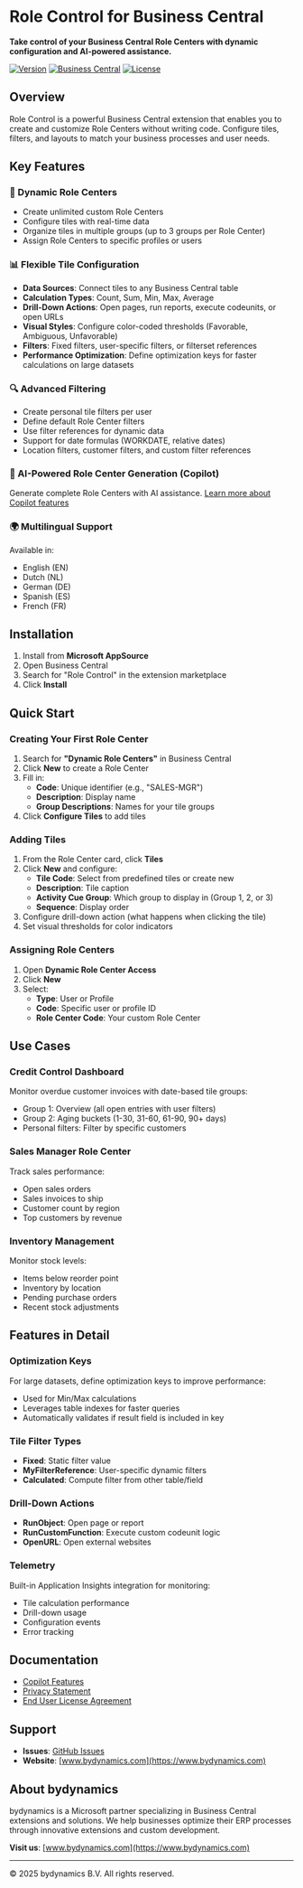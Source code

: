 # Role Control for Business Central

**Take control of your Business Central Role Centers with dynamic configuration and AI-powered assistance.**

[![Version](https://img.shields.io/badge/version-26.0.0.0-blue.svg)](https://github.com/bydynamics/AL-RoleControl-AppSource)
[![Business Central](https://img.shields.io/badge/Business%20Central-26.0-green.svg)](https://docs.microsoft.com/en-us/dynamics365/business-central/)
[![License](https://img.shields.io/badge/license-MIT-orange.svg)](LICENSE)

## Overview

Role Control is a powerful Business Central extension that enables you to create and customize Role Centers without writing code. Configure tiles, filters, and layouts to match your business processes and user needs.

## Key Features

### 🎯 Dynamic Role Centers
- Create unlimited custom Role Centers
- Configure tiles with real-time data
- Organize tiles in multiple groups (up to 3 groups per Role Center)
- Assign Role Centers to specific profiles or users

### 📊 Flexible Tile Configuration
- **Data Sources**: Connect tiles to any Business Central table
- **Calculation Types**: Count, Sum, Min, Max, Average
- **Drill-Down Actions**: Open pages, run reports, execute codeunits, or open URLs
- **Visual Styles**: Configure color-coded thresholds (Favorable, Ambiguous, Unfavorable)
- **Filters**: Fixed filters, user-specific filters, or filterset references
- **Performance Optimization**: Define optimization keys for faster calculations on large datasets

### 🔍 Advanced Filtering
- Create personal tile filters per user
- Define default Role Center filters
- Use filter references for dynamic data
- Support for date formulas (WORKDATE, relative dates)
- Location filters, customer filters, and custom filter references

### 🤖 AI-Powered Role Center Generation (Copilot)
Generate complete Role Centers with AI assistance. [Learn more about Copilot features](COPILOT.md)

### 🌍 Multilingual Support
Available in:
- English (EN)
- Dutch (NL)
- German (DE)
- Spanish (ES)
- French (FR)

## Installation

1. Install from **Microsoft AppSource**
2. Open Business Central
3. Search for "Role Control" in the extension marketplace
4. Click **Install**

## Quick Start

### Creating Your First Role Center

1. Search for **"Dynamic Role Centers"** in Business Central
2. Click **New** to create a Role Center
3. Fill in:
   - **Code**: Unique identifier (e.g., "SALES-MGR")
   - **Description**: Display name
   - **Group Descriptions**: Names for your tile groups
4. Click **Configure Tiles** to add tiles

### Adding Tiles

1. From the Role Center card, click **Tiles**
2. Click **New** and configure:
   - **Tile Code**: Select from predefined tiles or create new
   - **Description**: Tile caption
   - **Activity Cue Group**: Which group to display in (Group 1, 2, or 3)
   - **Sequence**: Display order
3. Configure drill-down action (what happens when clicking the tile)
4. Set visual thresholds for color indicators

### Assigning Role Centers

1. Open **Dynamic Role Center Access**
2. Click **New**
3. Select:
   - **Type**: User or Profile
   - **Code**: Specific user or profile ID
   - **Role Center Code**: Your custom Role Center

## Use Cases

### Credit Control Dashboard
Monitor overdue customer invoices with date-based tile groups:
- Group 1: Overview (all open entries with user filters)
- Group 2: Aging buckets (1-30, 31-60, 61-90, 90+ days)
- Personal filters: Filter by specific customers

### Sales Manager Role Center
Track sales performance:
- Open sales orders
- Sales invoices to ship
- Customer count by region
- Top customers by revenue

### Inventory Management
Monitor stock levels:
- Items below reorder point
- Inventory by location
- Pending purchase orders
- Recent stock adjustments

## Features in Detail

### Optimization Keys
For large datasets, define optimization keys to improve performance:
- Used for Min/Max calculations
- Leverages table indexes for faster queries
- Automatically validates if result field is included in key

### Tile Filter Types
- **Fixed**: Static filter value
- **MyFilterReference**: User-specific dynamic filters
- **Calculated**: Compute filter from other table/field

### Drill-Down Actions
- **RunObject**: Open page or report
- **RunCustomFunction**: Execute custom codeunit logic
- **OpenURL**: Open external websites

### Telemetry
Built-in Application Insights integration for monitoring:
- Tile calculation performance
- Drill-down usage
- Configuration events
- Error tracking

## Documentation

- [Copilot Features](COPILOT.md)
- [Privacy Statement](PRIVACY.md)
- [End User License Agreement](EULA.md)

## Support

- **Issues**: [GitHub Issues](https://github.com/bydynamics/AL-RoleControl-Support/issues)
- **Website**: [www.bydynamics.com](https://www.bydynamics.com)

## About bydynamics

bydynamics is a Microsoft partner specializing in Business Central extensions and solutions. We help businesses optimize their ERP processes through innovative extensions and custom development.

**Visit us**: [www.bydynamics.com](https://www.bydynamics.com)

---

© 2025 bydynamics B.V. All rights reserved.

